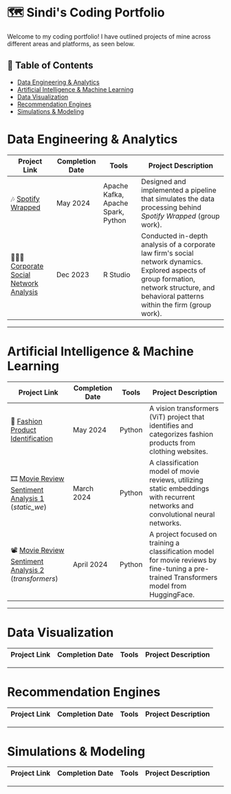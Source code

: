 # :world_map: Sindi's Coding Portfolio
Welcome to my coding portfolio! I have outlined projects of mine across different areas and platforms, as seen below.


## :open_book: Table of Contents
- [Data Engineering & Analytics](#data-engineering-analytics)
- [Artificial Intelligence & Machine Learning](#AI-ML)
- [Data Visualization](#data-visualization)
- [Recommendation Engines](#rec-engines)
- [Simulations & Modeling](#simulations-modeling)

# Data Engineering & Analytics

| Project Link | Completion Date | Tools | Project Description | 
|---|---|---|---|
| 🎶 [Spotify Wrapped](https://github.com/sindibejko/data-engineering-analytics/tree/main/Spotify%20Wrapped) | May 2024 | Apache Kafka, Apache Spark, Python | Designed and implemented a pipeline that simulates the data processing behind *Spotify Wrapped* (group work). |
| 👩🏽‍💼 [Corporate Social Network Analysis](https://github.com/sindibejko/data-engineering-analytics/tree/main/Corporate%20Social%20Network%20Analysis) | Dec 2023 |R Studio | Conducted in-depth analysis of a corporate law firm's social network dynamics. Explored aspects of group formation, network structure, and behavioral patterns within the firm (group work). |


***

# Artificial Intelligence & Machine Learning

| Project Link | Completion Date | Tools | Project Description | 
|---|---|---|---|
| 👗 [Fashion Product Identification](https://github.com/sindibejko/AI-ML/tree/main/Fashion%20Product%20Identification) | May 2024 | Python | A vision transformers (ViT) project that identifies and categorizes fashion products from clothing websites. |
| 🎞 [Movie Review Sentiment Analysis 1](https://github.com/sindibejko/AI-ML/tree/main/Movie%20Review%20Sentiment%20Analysis%201) (_static_we_) | March 2024 | Python | A classification model of movie reviews, utilizing static embeddings with recurrent networks and convolutional neural networks. |
| 📽 [Movie Review Sentiment Analysis 2](https://github.com/sindibejko/AI-ML/tree/main/Movie%20Review%20Sentiment%20Analysis%202) (_transformers_) | April 2024 | Python | A project focused on training a classification model for movie reviews by fine-tuning a pre-trained Transformers model from HuggingFace. |

***

# Data Visualization

| Project Link | Completion Date | Tools | Project Description | 
|---|---|---|---|

***

# Recommendation Engines

| Project Link | Completion Date | Tools | Project Description | 
|---|---|---|---|

***

# Simulations & Modeling

| Project Link | Completion Date | Tools | Project Description | 
|---|---|---|---|

***



